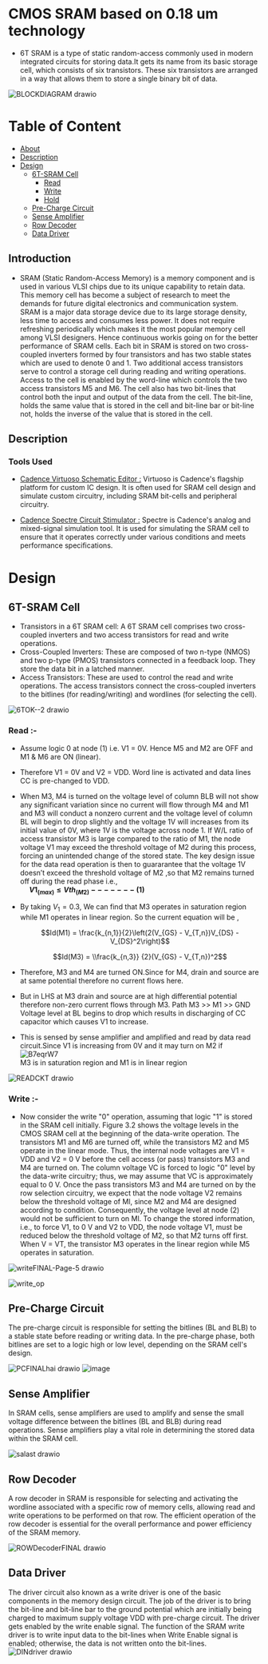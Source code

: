 # CMOS SRAM based on 0.18 um technology
- 6T SRAM is a type of static random-access commonly used in modern integrated circuits for storing data.It gets its name from its basic storage cell, which consists of six transistors. These six transistors are arranged in a way that allows them to store a single binary bit of data.
 
![BLOCKDIAGRAM drawio](https://github.com/Subha175/SRAM/assets/123578848/4871e97e-d4cc-4d6b-a956-184d0272cbde)

# Table of Content
- [About](#About)
- [Description](#Description) 
- [Design](#Design)
  - [6T-SRAM Cell](#6T-SRAM-Cell)
    -  [Read](#Read)
    -  [Write](#Write)
    -  [Hold](#Hold)
  - [Pre-Charge Circuit](#Pre-ChargeCircuit)
  - [Sense Amplifier](#sense-amplifier)
  - [Row Decoder](#Row-Decoder)
  - [Data Driver](#Data-Driver)

## Introduction
- SRAM (Static Random-Access Memory) is a memory component and is used in various VLSI chips due to its unique capability to retain data. This memory cell has become a subject of research to meet the demands for future digital electronics and  communication system. SRAM is a major data storage device due to its large storage density, less time to access and consumes less power. It does not require refreshing periodically which makes it the most popular memory cell among VLSI designers. Hence continuous workis going on for the better performance of SRAM cells. Each bit in SRAM is stored on two cross-coupled inverters formed by four transistors and has two stable states which are used to denote 0 and 1. Two additional access transistors serve to control a storage cell during reading and writing operations. Access to the cell is enabled by the word-line which controls the two access transistors M5 and M6. The cell also has two bit-lines that control both the input and output of the data from the cell. The bit-line, holds the same value that is stored in the cell and bit-line bar or bit-line not, holds the inverse of the value that is stored in the cell.



## Description
### Tools Used
- [Cadence Virtuoso Schematic Editor :](https://www.cadence.com/en_US/home/tools/custom-ic-analog-rf-design/circuit-design/virtuoso-schematic-editor.html) Virtuoso is Cadence's flagship platform for custom IC design. It is often used for SRAM cell design and simulate custom circuitry, including SRAM bit-cells and peripheral circuitry.

- [Cadence Spectre Circuit Stimulator :](https://www.cadence.com/en_US/home/tools/custom-ic-analog-rf-design/circuit-simulation/spectre-fmc-analysis.html?utm_campaign=Custom_Virtuoso_Studio_product_eu_google_search_june_2023&utm_source=google&utm_medium=search&utm_content=cdn_paid_media&utm_content=Circuit_Simulation&s_kwcid=AL!14272!3!662289232220!b!!g!!circuit%20simulation&gad=1&gclid=Cj0KCQjwpompBhDZARIsAFD_Fp8Z-SxLLihhZBFwTmCU69lX0z8FEUvoFW2uLaLdkUzkxbE_Gtb2_GUaAi4xEALw_wcB) Spectre is Cadence's analog and mixed-signal simulation tool. It is used for simulating the SRAM cell to ensure that it operates correctly under various conditions and meets performance specifications.


# Design
## 6T-SRAM Cell
- Transistors in a 6T SRAM cell: A 6T SRAM cell comprises two cross-coupled inverters and two access transistors for read and write operations.
- Cross-Coupled Inverters: These are composed of two n-type (NMOS) and two p-type (PMOS) transistors connected in a feedback loop. They store the data bit in a latched manner.
- Access Transistors: These are used to control the read and write operations. The access transistors connect the cross-coupled inverters to the bitlines (for reading/writing) and wordlines (for selecting the cell).
 

![6TOK--2 drawio](https://github.com/Subha175/SRAM/assets/123578848/31c5b188-7ac6-4825-961f-1a9fd3880c08)
    


### Read :-
- Assume logic 0 at node (1) i.e. V1 = 0V. Hence M5 and M2 are OFF and M1 & M6 are ON (linear).
- Therefore V1 = 0V and V2 = VDD. Word line is activated and data lines CC is pre-changed to VDD.
- When M3, M4 is turned on the voltage level of column BLB will not show any significant variation since no current will flow through M4 and M1 and M3 will conduct a nonzero current and the voltage level of column BL will begin to drop slightly and the voltage 1V will increases from its initial value of 0V, where 1V is the voltage across node 1. If W/L ratio of access transistor M3 is large compared to the ratio of M1, the node voltage V1 may exceed the threshold voltage of M2 during this process, forcing an unintended change of the stored state. The key design issue for the data read operation is then to guararantee that the voltage 1V doesn’t exceed the threshold voltage of M2 ,so that M2 remains turned off during the read phase i.e.,<br>
   &emsp; **$V1_{(max)} \leq Vth_{(M2)}-------(1)$** <br>
- By taking $V_1 = 0.3$, We can find that M3 operates in saturation region while M1 operates in linear region.
  So the current equation will be ,<br>
  
  $$Id(M1) = \frac{k_{n,1}}{2}\left(2(V_{GS} - V_{T,n})V_{DS} -V_{DS}^2\right)$$

  $$Id(M3) = \\frac{k_{n,3}} {2}(V_{GS} - V_{T,n})^2$$
  
 
- Therefore, M3 and M4 are turned ON.Since for M4, drain and source are at same potential therefore no current flows here.
- But in LHS at M3 drain and source are at high differential potential therefore non-zero current flows through M3. Path  M3 >> M1 >> GND Voltage level at BL begins to drop which results in discharging of CC capacitor which causes V1 to increase.
- This is sensed by sense amplifier and amplified and read by data read circuit.Since V1 is increasing from 0V and it may turn on M2 if
<br> ![B7eqrW7](https://github.com/Subha175/SRAM/assets/123578848/733df1be-70b5-4e40-9171-3283b8b524a6)
<br> M3 is in saturation region and M1 is in linear region

![READCKT drawio](https://github.com/Subha175/SRAM/assets/123578848/b3f818c9-64ea-49a7-b6b3-6ade26ec437c)

### Write :-
- Now consider the write "0" operation, assuming that logic "1" is stored in the SRAM cell initially. Figure 3.2 shows the voltage levels in the CMOS SRAM cell at the beginning of the data-write operation. The transistors M1 and M6 are turned off, while the transistors M2 and M5 operate in the linear mode. Thus, the internal node voltages are V1 = VDD and V2 = 0 V before the cell access (or pass) transistors M3 and M4 are turned on. The column voltage VC is forced to logic "0" level by the data-write circuitry; thus, we may assume that VC is approximately equal to 0 V. Once the pass transistors M3 and M4 are
turned on by the row selection circuitry, we expect that the node voltage V2 remains below the threshold voltage of Ml, since M2 and M4 are designed according to condition. Consequently, the voltage level at node (2) would not be sufficient to turn on Ml. To change the stored information, i.e., to force V1, to 0 V and V2 to VDD, the node voltage V1, must be reduced below the threshold voltage of M2, so that M2 turns off first. When V = VT, the transistor M3 operates in the linear region while M5 operates in saturation.

![writeFINAL-Page-5 drawio](https://github.com/Subha175/SRAM/assets/123578848/84dfe164-9d63-4681-9f04-017a7bf7eb8b)

![write_op](https://github.com/Subha175/SRAM/assets/123578848/b1138298-ff85-43b1-8c30-e49bc9d672b4)



 

## Pre-Charge Circuit 
The pre-charge circuit is responsible for setting the bitlines (BL and BLB) to a stable state before reading or writing data. In the pre-charge phase, both bitlines are set to a logic high or low level, depending on the SRAM cell's design.

![PCFINALhai drawio](https://github.com/Subha175/SRAM/assets/123578848/ebb70987-8ed4-437c-9bd9-43b1b555a25e)
![image](https://github.com/Subha175/SRAM/assets/123578848/20327be9-6d13-477f-8480-1c54bf670af3)



## Sense Amplifier 
In SRAM cells, sense amplifiers are used to amplify and sense the small voltage difference between the bitlines (BL and BLB) during read operations. Sense amplifiers play a vital role in determining the stored data within the SRAM cell.

![salast drawio](https://github.com/Subha175/SRAM/assets/123578848/3c9fb618-9602-4416-959d-4b3469c3d711)

## Row Decoder 
A row decoder in SRAM is responsible for selecting and activating the wordline associated with a specific row of memory cells, allowing read and write operations to be performed on that row. The efficient operation of the row decoder is essential for the overall performance and power efficiency of the SRAM memory.

![ROWDecoderFINAL drawio](https://github.com/Subha175/SRAM/assets/123578848/447cc346-2ba8-453d-86a6-42cb292a6446)


## Data Driver
The driver circuit also known as a write driver is one of the basic components in the memory design circuit. The job of the driver is to bring the bit-line and bit-line bar to the ground potential which are initially being charged to maximum supply voltage VDD with pre-charge circuit. The driver gets enabled by the write enable signal. The function of the SRAM write driver is to write input data to the bit-lines when Write Enable signal is enabled; otherwise, the data is not written onto the bit-lines.
![DINdriver drawio](https://github.com/Subha175/SRAM/assets/123578848/53c93292-2c81-49f6-ab6f-6db0cc909c57)









  





